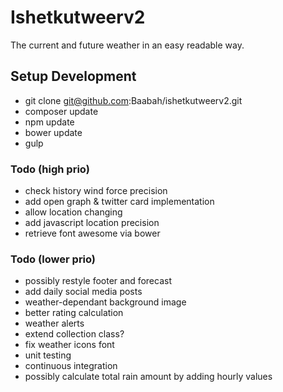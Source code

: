 Ishetkutweerv2
========================
The current and future weather in an easy readable way.

## Setup Development

* git clone git@github.com:Baabah/ishetkutweerv2.git
* composer update
* npm update
* bower update
* gulp

### Todo (high prio)
* check history wind force precision
* add open graph & twitter card implementation
* allow location changing
* add javascript location precision
* retrieve font awesome via bower

### Todo (lower prio)
* possibly restyle footer and forecast
* add daily social media posts
* weather-dependant background image
* better rating calculation
* weather alerts
* extend collection class?
* fix weather icons font
* unit testing
* continuous integration
* possibly calculate total rain amount by adding hourly values